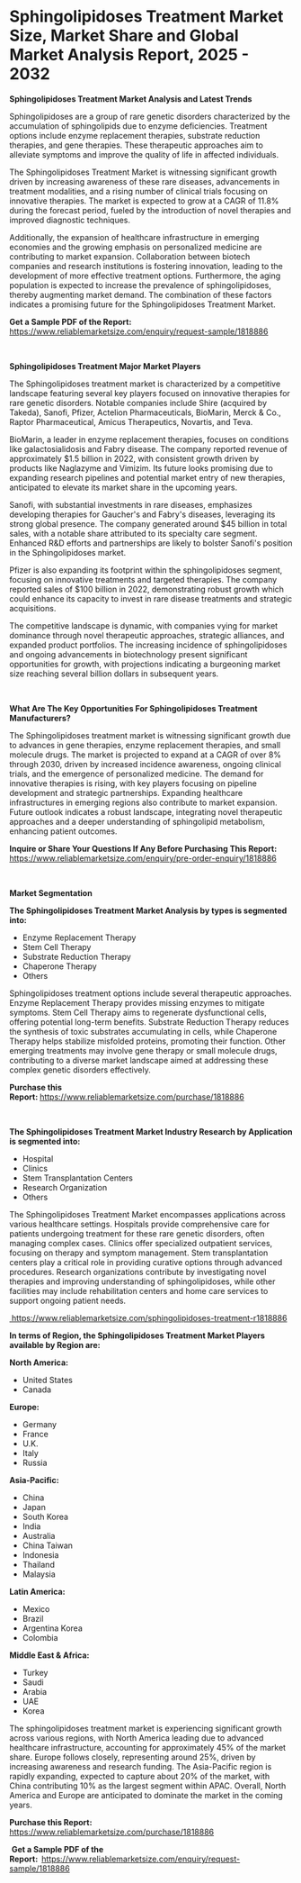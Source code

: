 <p><h1>Sphingolipidoses Treatment Market Size, Market Share and Global Market Analysis Report, 2025 - 2032</h1></p><p><strong>Sphingolipidoses Treatment Market Analysis and Latest Trends</strong></p>
<p><p>Sphingolipidoses are a group of rare genetic disorders characterized by the accumulation of sphingolipids due to enzyme deficiencies. Treatment options include enzyme replacement therapies, substrate reduction therapies, and gene therapies. These therapeutic approaches aim to alleviate symptoms and improve the quality of life in affected individuals.</p><p>The Sphingolipidoses Treatment Market is witnessing significant growth driven by increasing awareness of these rare diseases, advancements in treatment modalities, and a rising number of clinical trials focusing on innovative therapies. The market is expected to grow at a CAGR of 11.8% during the forecast period, fueled by the introduction of novel therapies and improved diagnostic techniques. </p><p>Additionally, the expansion of healthcare infrastructure in emerging economies and the growing emphasis on personalized medicine are contributing to market expansion. Collaboration between biotech companies and research institutions is fostering innovation, leading to the development of more effective treatment options. Furthermore, the aging population is expected to increase the prevalence of sphingolipidoses, thereby augmenting market demand. The combination of these factors indicates a promising future for the Sphingolipidoses Treatment Market.</p></p>
<p><strong>Get a Sample PDF of the Report:&nbsp;</strong> <a href="https://www.reliablemarketsize.com/enquiry/request-sample/1818886?utm_campaign=1943&utm_medium=2&utm_source=Github&utm_content=ia&utm_term=13042025&utm_id=sphingolipidoses-treatment">https://www.reliablemarketsize.com/enquiry/request-sample/1818886</a></p>
<p>&nbsp;</p>
<p><strong>Sphingolipidoses Treatment Major Market Players</strong></p>
<p><p>The Sphingolipidoses treatment market is characterized by a competitive landscape featuring several key players focused on innovative therapies for rare genetic disorders. Notable companies include Shire (acquired by Takeda), Sanofi, Pfizer, Actelion Pharmaceuticals, BioMarin, Merck & Co., Raptor Pharmaceutical, Amicus Therapeutics, Novartis, and Teva.</p><p>BioMarin, a leader in enzyme replacement therapies, focuses on conditions like galactosialidosis and Fabry disease. The company reported revenue of approximately $1.5 billion in 2022, with consistent growth driven by products like Naglazyme and Vimizim. Its future looks promising due to expanding research pipelines and potential market entry of new therapies, anticipated to elevate its market share in the upcoming years.</p><p>Sanofi, with substantial investments in rare diseases, emphasizes developing therapies for Gaucher's and Fabry's diseases, leveraging its strong global presence. The company generated around $45 billion in total sales, with a notable share attributed to its specialty care segment. Enhanced R&D efforts and partnerships are likely to bolster Sanofi's position in the Sphingolipidoses market.</p><p>Pfizer is also expanding its footprint within the sphingolipidoses segment, focusing on innovative treatments and targeted therapies. The company reported sales of $100 billion in 2022, demonstrating robust growth which could enhance its capacity to invest in rare disease treatments and strategic acquisitions.</p><p>The competitive landscape is dynamic, with companies vying for market dominance through novel therapeutic approaches, strategic alliances, and expanded product portfolios. The increasing incidence of sphingolipidoses and ongoing advancements in biotechnology present significant opportunities for growth, with projections indicating a burgeoning market size reaching several billion dollars in subsequent years.</p></p>
<p>&nbsp;</p>
<p><strong>What Are The Key Opportunities For Sphingolipidoses Treatment Manufacturers?</strong></p>
<p><p>The Sphingolipidoses treatment market is witnessing significant growth due to advances in gene therapies, enzyme replacement therapies, and small molecule drugs. The market is projected to expand at a CAGR of over 8% through 2030, driven by increased incidence awareness, ongoing clinical trials, and the emergence of personalized medicine. The demand for innovative therapies is rising, with key players focusing on pipeline development and strategic partnerships. Expanding healthcare infrastructures in emerging regions also contribute to market expansion. Future outlook indicates a robust landscape, integrating novel therapeutic approaches and a deeper understanding of sphingolipid metabolism, enhancing patient outcomes.</p></p>
<p><strong>Inquire or Share Your Questions If Any Before Purchasing This Report:</strong> <a href="https://www.reliablemarketsize.com/enquiry/pre-order-enquiry/1818886?utm_campaign=1943&utm_medium=2&utm_source=Github&utm_content=ia&utm_term=13042025&utm_id=sphingolipidoses-treatment">https://www.reliablemarketsize.com/enquiry/pre-order-enquiry/1818886</a></p>
<p>&nbsp;</p>
<p><strong>Market Segmentation</strong></p>
<p><strong>The Sphingolipidoses Treatment Market Analysis by types is segmented into:</strong></p>
<p><ul><li>Enzyme Replacement Therapy</li><li>Stem Cell Therapy</li><li>Substrate Reduction Therapy</li><li>Chaperone Therapy</li><li>Others</li></ul></p>
<p><p>Sphingolipidoses treatment options include several therapeutic approaches. Enzyme Replacement Therapy provides missing enzymes to mitigate symptoms. Stem Cell Therapy aims to regenerate dysfunctional cells, offering potential long-term benefits. Substrate Reduction Therapy reduces the synthesis of toxic substrates accumulating in cells, while Chaperone Therapy helps stabilize misfolded proteins, promoting their function. Other emerging treatments may involve gene therapy or small molecule drugs, contributing to a diverse market landscape aimed at addressing these complex genetic disorders effectively.</p></p>
<p><strong>Purchase this Report:&nbsp;</strong><a href="https://www.reliablemarketsize.com/purchase/1818886?utm_campaign=1943&utm_medium=2&utm_source=Github&utm_content=ia&utm_term=13042025&utm_id=sphingolipidoses-treatment">https://www.reliablemarketsize.com/purchase/1818886</a></p>
<p>&nbsp;</p>
<p><strong>The Sphingolipidoses Treatment Market Industry Research by Application is segmented into:</strong></p>
<p><ul><li>Hospital</li><li>Clinics</li><li>Stem Transplantation Centers</li><li>Research Organization</li><li>Others</li></ul></p>
<p><p>The Sphingolipidoses Treatment Market encompasses applications across various healthcare settings. Hospitals provide comprehensive care for patients undergoing treatment for these rare genetic disorders, often managing complex cases. Clinics offer specialized outpatient services, focusing on therapy and symptom management. Stem transplantation centers play a critical role in providing curative options through advanced procedures. Research organizations contribute by investigating novel therapies and improving understanding of sphingolipidoses, while other facilities may include rehabilitation centers and home care services to support ongoing patient needs.</p></p>
<p><a href="https://www.reliablemarketsize.com/sphingolipidoses-treatment-r1818886?utm_campaign=1943&utm_medium=2&utm_source=Github&utm_content=ia&utm_term=13042025&utm_id=sphingolipidoses-treatment">&nbsp;https://www.reliablemarketsize.com/sphingolipidoses-treatment-r1818886</a></p>
<p><strong>In terms of Region, the Sphingolipidoses Treatment Market Players available by Region are:</strong></p>
<p>
    <p> <strong> North America: </strong>
        <ul>
            <li>United States</li>
            <li>Canada</li>
        </ul>
        </p> 
    <p> <strong> Europe: </strong>
        <ul>
            <li>Germany</li>
            <li>France</li>
            <li>U.K.</li>
            <li>Italy</li>
            <li>Russia</li>
        </ul>
        </p> 
    <p> <strong> Asia-Pacific: </strong>
        <ul>
            <li>China</li>
            <li>Japan</li>
            <li>South Korea</li>
            <li>India</li>
            <li>Australia</li>
            <li>China Taiwan</li>
            <li>Indonesia</li>
            <li>Thailand</li>
            <li>Malaysia</li>
        </ul>
        </p> 
    <p> <strong> Latin America: </strong>
        <ul>
            <li>Mexico</li>
            <li>Brazil</li>
            <li>Argentina Korea</li>
            <li>Colombia</li>
        </ul>
        </p> 
    <p> <strong> Middle East & Africa: </strong>
        <ul>
            <li>Turkey</li>
            <li>Saudi</li>
            <li>Arabia</li>
            <li>UAE</li>
            <li>Korea</li>
        </ul>
    </p>
    </p>
<p><p>The sphingolipidoses treatment market is experiencing significant growth across various regions, with North America leading due to advanced healthcare infrastructure, accounting for approximately 45% of the market share. Europe follows closely, representing around 25%, driven by increasing awareness and research funding. The Asia-Pacific region is rapidly expanding, expected to capture about 20% of the market, with China contributing 10% as the largest segment within APAC. Overall, North America and Europe are anticipated to dominate the market in the coming years.</p></p>
<p><strong>Purchase this Report: </strong><a href="https://www.reliablemarketsize.com/purchase/1818886?utm_campaign=1943&utm_medium=2&utm_source=Github&utm_content=ia&utm_term=13042025&utm_id=sphingolipidoses-treatment">https://www.reliablemarketsize.com/purchase/1818886</a></p>
<p>&nbsp;<strong>Get a Sample PDF of the Report:&nbsp;&nbsp;</strong><a href="https://www.reliablemarketsize.com/enquiry/request-sample/1818886?utm_campaign=1943&utm_medium=2&utm_source=Github&utm_content=ia&utm_term=13042025&utm_id=sphingolipidoses-treatment">https://www.reliablemarketsize.com/enquiry/request-sample/1818886</a></p>
<p><strong></strong></p>
<p><p></p><p></p><p></p></p>